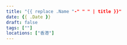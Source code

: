 ```yaml
---
title: "{{ replace .Name "-" " " | title }}"
date: {{ .Date }}
draft: false
tags: [""]
locations: ["香港"]
---
```





